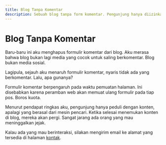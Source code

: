 ```yaml
---
title: Blog Tanpa Komentar
description: Sebuah blog tanpa form komentar. Pengunjung hanya diizinkan untuk membaca artikel. 
---
```

# Blog Tanpa Komentar 

Baru-baru ini aku menghapus formulir komentar dari blog. Aku merasa bahwa blog bukan lagi media yang cocok untuk saling berkomentar. Blog bukan media sosial. 

Lagipula, sejauh aku menaruh formulir komentar, nyaris tidak ada yang berkomentar. Lalu, apa gunanya? 

Formulir komentar berpengaruh pada waktu pemuatan halaman. Ini disebabkan karena peramban web akan memuat ulang formulir pada tiap pos. Boros kuota.

Menurut pendapat ringkas aku, pengunjung hanya peduli dengan konten, apalagi  yang berasal dari mesin pencari. Ketika selesai menemukan konten di blog, mereka akan pergi. Sangat jarang ada orang yang mau meninggalkan jejak.

Kalau ada yang mau berinteraksi, silakan mengirim email ke alamat yang tersedia di halaman [kontak]({{site.url}}/contact).

